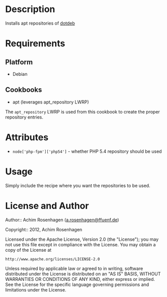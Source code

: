 Description
===========

Installs apt repositories of [dotdeb](http://www.dotdeb.org/instructions/)

Requirements
============

Platform
--------

* Debian

Cookbooks
---------

* apt (leverages apt_repository LWRP)

The `apt_repository` LWRP is used from this cookbook to create the proper repository entries.

Attributes
==========

* `node['php-fpm']['php54']` - whether PHP 5.4 repository should be used

Usage
=====

Simply include the recipe where you want the repositories to be used.

License and Author
==================

Author:: Achim Rosenhagen (<a.rosenhagen@ffuenf.de>)

Copyright:: 2012, Achim Rosenhagen

Licensed under the Apache License, Version 2.0 (the "License");
you may not use this file except in compliance with the License.
You may obtain a copy of the License at

    http://www.apache.org/licenses/LICENSE-2.0

Unless required by applicable law or agreed to in writing, software
distributed under the License is distributed on an "AS IS" BASIS,
WITHOUT WARRANTIES OR CONDITIONS OF ANY KIND, either express or implied.
See the License for the specific language governing permissions and
limitations under the License.